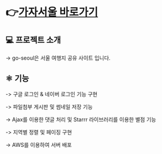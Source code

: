 # 👉[가자서울 바로가기](http://가자서울.shop)  


## 💻 프로젝트 소개


-> go-seoul은 서울 여행지 공유 사이트 입니다.    


## ⚛️ 기능  
-> 구글 로그인 & 네이버 로그인 기능 구현  


-> 파일첨부 게시판 및 썸네일 저장 기능  


-> Ajax를 이용한 댓글 처리 및 Starrr 라이브러리를 이용한 별점 기능  


-> 지역별 정렬 및 페이징 구현  


-> AWS를 이용하여 서버 배포 

